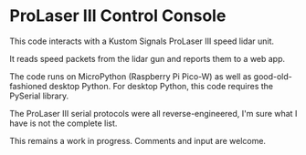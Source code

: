 # ProLaser III Control Console

This code interacts with a Kustom Signals ProLaser III speed lidar unit.

It reads speed packets from the lidar gun and reports them to a web app.

The code runs on MicroPython (Raspberry Pi Pico-W) as well as good-old-fashioned
desktop Python.  For desktop Python, this code requires the PySerial library.

The ProLaser III serial protocols were all reverse-engineered, I'm sure what
I have is not the complete list.  

This remains a work in progress.  Comments and input are welcome.
